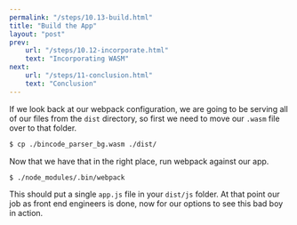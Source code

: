 ```yaml
---
permalink: "/steps/10.13-build.html"
title: "Build the App"
layout: "post"
prev: 
    url: "/steps/10.12-incorporate.html"
    text: "Incorporating WASM"
next:
    url: "/steps/11-conclusion.html"
    text: "Conclusion"
---
```

<div class="explain">
<p>If we look back at our webpack configuration, we are going to be serving all of our files from the <code>dist</code> directory, so first we need to move our <code>.wasm</code> file over to that folder.</p>
</div>

```bash
$ cp ./bincode_parser_bg.wasm ./dist/
```
<div class="explain">
Now that we have that in the right place, run webpack against our app.
</div>

```bash
$ ./node_modules/.bin/webpack
```
<div class="explain">
This should put a single <code>app.js</code> file in your <code>dist/js</code> folder. At that point our job as front end engineers is done, now for our options to see this bad boy in action.
</div>